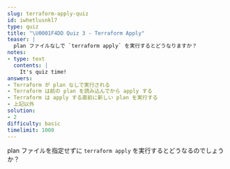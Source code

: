 ```yaml
---
slug: terraform-apply-quiz
id: iwhetlusnkl7
type: quiz
title: "\U0001F4DD Quiz 3 - Terraform Apply"
teaser: |
  plan ファイルなしで `terraform apply` を実行するとどうなりますか？
notes:
- type: text
  contents: |
    It's quiz time!
answers:
- Terraform が plan なしで実行される
- Terraform は前の plan を読み込んでから apply する
- Terraform は apply する直前に新しい plan を実行する
- 上記以外
solution:
- 2
difficulty: basic
timelimit: 1000
---
```

plan ファイルを指定せずに `terraform apply` を実行するとどうなるのでしょうか？
